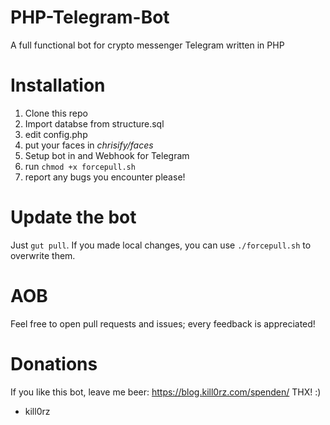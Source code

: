 # PHP-Telegram-Bot
A full functional bot for crypto messenger Telegram written in PHP

# Installation

1. Clone this repo
2. Import databse from structure.sql
3. edit config.php
4. put your faces in *chrisify/faces*
5. Setup bot in and Webhook for Telegram
6. run `chmod +x forcepull.sh`
7. report any bugs you encounter please!

# Update the bot
Just `gut pull`.
If you made local changes, you can use `./forcepull.sh` to overwrite them.

# AOB
Feel free to open pull requests and issues; every feedback is appreciated!

# Donations

If you like this bot, leave me beer: <https://blog.kill0rz.com/spenden/>
THX! :)

- kill0rz